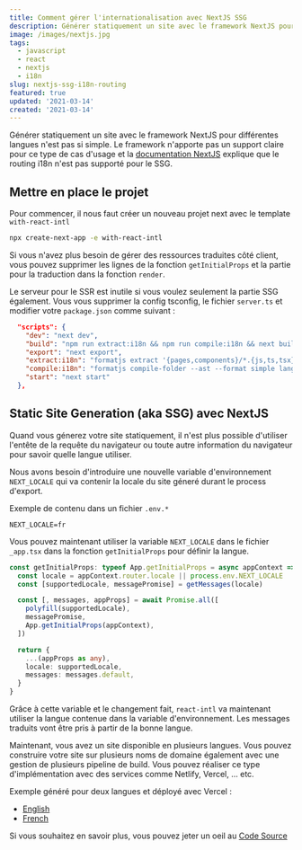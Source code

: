 ```yaml
---
title: Comment gérer l'internationalisation avec NextJS SSG
description: Générer statiquement un site avec le framework NextJS pour différentes langues n'est pas si simple.
image: /images/nextjs.jpg
tags:
  - javascript
  - react
  - nextjs
  - i18n
slug: nextjs-ssg-i18n-routing
featured: true
updated: '2021-03-14'
created: '2021-03-14'
---
```


Générer statiquement un site avec le framework NextJS pour différentes langues n'est pas si simple. Le framework n'apporte pas un support claire pour ce type de cas d'usage et la [documentation NextJS](https://nextjs.org/docs/advanced-features/i18n-routing#how-does-this-work-with-static-generation) explique que le routing i18n n'est pas supporté pour le SSG.

## Mettre en place le projet

Pour commencer, il nous faut créer un nouveau projet next avec le template `with-react-intl`

```bash
npx create-next-app -e with-react-intl
```

Si vous n'avez plus besoin de gérer des ressources traduites côté client, vous pouvez supprimer les lignes de la fonction `getInitialProps` et la partie pour la traduction dans la fonction `render`.

Le serveur pour le SSR est inutile si vous voulez seulement la partie SSG également. Vous vous supprimer la config tsconfig, le fichier `server.ts` et modifier votre `package.json` comme suivant :

```json
  "scripts": {
    "dev": "next dev",
    "build": "npm run extract:i18n && npm run compile:i18n && next build",
    "export": "next export",
    "extract:i18n": "formatjs extract '{pages,components}/*.{js,ts,tsx}' --format simple --id-interpolation-pattern '[sha512:contenthash:base64:6]' --out-file lang/en.json",
    "compile:i18n": "formatjs compile-folder --ast --format simple lang compiled-lang",
    "start": "next start"
  },
```

## Static Site Generation (aka SSG) avec NextJS

Quand vous génerez votre site statiquement, il n'est plus possible d'utiliser l'entête de la requête du navigateur ou toute autre information du navigateur pour savoir quelle langue utiliser.

Nous avons besoin d'introduire une nouvelle variable d'environnement `NEXT_LOCALE` qui va contenir la locale du site géneré durant le process d'export.

Exemple de contenu dans un fichier `.env.*`
```
NEXT_LOCALE=fr
```

Vous pouvez maintenant utiliser la variable `NEXT_LOCALE` dans le fichier `_app.tsx` dans la fonction `getInitialProps` pour définir la langue.

```ts
const getInitialProps: typeof App.getInitialProps = async appContext => {
  const locale = appContext.router.locale || process.env.NEXT_LOCALE
  const [supportedLocale, messagePromise] = getMessages(locale)

  const [, messages, appProps] = await Promise.all([
    polyfill(supportedLocale),
    messagePromise,
    App.getInitialProps(appContext),
  ])

  return {
    ...(appProps as any),
    locale: supportedLocale,
    messages: messages.default,
  }
}
```

Grâce à cette variable et le changement fait, `react-intl` va maintenant utiliser la langue contenue dans la variable d'environnement. Les messages traduits vont être pris à partir de la bonne langue.

Maintenant, vous avez un site disponible en plusieurs langues. Vous pouvez construire votre site sur plusieurs noms de domaine également avec une gestion de plusieurs pipeline de build. Vous pouvez réaliser ce type d'implémentation avec des services comme Netlify, Vercel, ... etc.

Exemple généré pour deux langues et déployé avec Vercel :
* [English](https://next-showcase-ssg-en.vercel.app/)
* [French](https://next-showcase-ssg-fr.vercel.app/)

Si vous souhaitez en savoir plus, vous pouvez jeter un oeil au [Code Source](https://github.com/emmanuelgautier/nextjs-showcase/tree/main/packages/ssg-i18n-routing)
